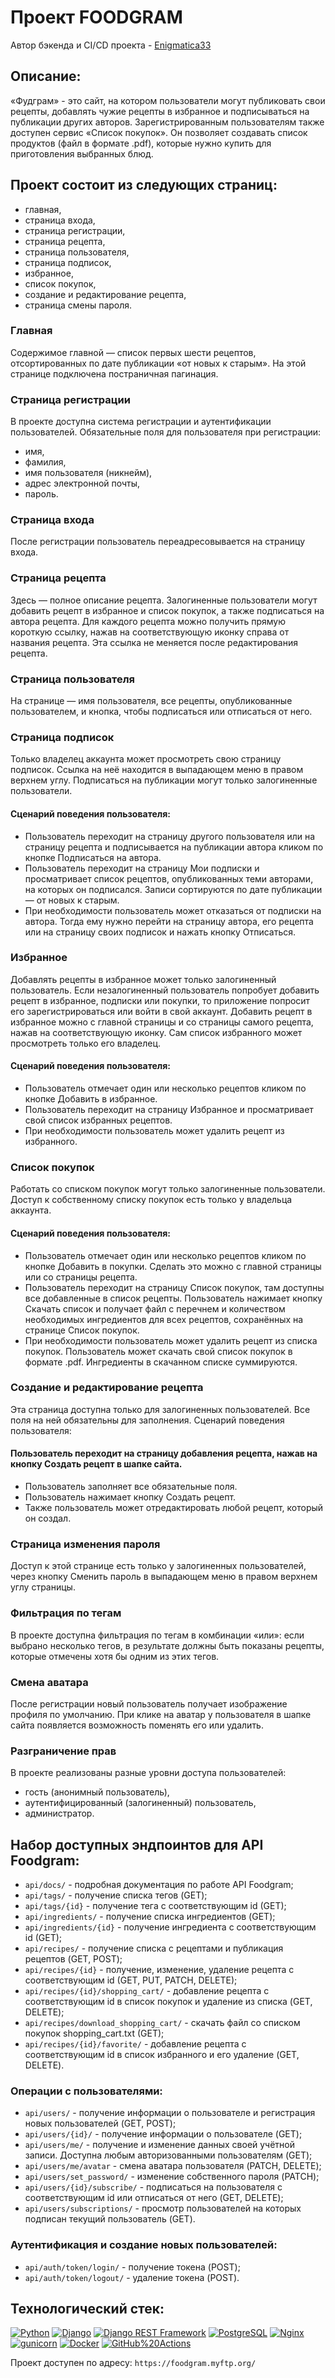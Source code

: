# Проект FOODGRAM
Автор бэкенда и CI/CD проекта - [Enigmatica33](https://github.com/Enigmatica33)
## Описание: 
«Фудграм» - это сайт, на котором пользователи могут публиковать свои рецепты, добавлять чужие рецепты в избранное и подписываться на публикации других авторов. Зарегистрированным пользователям также доступен сервис «Список покупок». Он позволяет создавать список продуктов (файл в формате .pdf), которые нужно купить для приготовления выбранных блюд.

## Проект состоит из следующих страниц: 
* главная,
* страница входа,
* страница регистрации,
* страница рецепта,
* страница пользователя,
* страница подписок,
* избранное,
* список покупок,
* создание и редактирование рецепта,
* страница смены пароля.

### Главная 
Содержимое главной — список первых шести рецептов, отсортированных по дате публикации «от новых к старым». На этой странице подключена постраничная пагинация.

### Страница регистрации
В проекте доступна система регистрации и аутентификации пользователей. Обязательные поля для пользователя при регистрации:
* имя,
* фамилия,
* имя пользователя (никнейм),
* адрес электронной почты,
* пароль.

### Страница входа
После регистрации пользователь переадресовывается на страницу входа.

### Страница рецепта
Здесь — полное описание рецепта. Залогиненные пользователи могут добавить рецепт в избранное и список покупок, а также подписаться на автора рецепта. Для каждого рецепта можно получить прямую короткую ссылку, нажав на соответствующую иконку справа от названия рецепта. Эта ссылка не меняется после редактирования рецепта.

### Страница пользователя
На странице — имя пользователя, все рецепты, опубликованные пользователем, и кнопка, чтобы подписаться или отписаться от него.

### Страница подписок
Только владелец аккаунта может просмотреть свою страницу подписок. Ссылка на неё находится в выпадающем меню в правом верхнем углу. Подписаться на публикации могут только залогиненные пользователи.
#### Сценарий поведения пользователя:
* Пользователь переходит на страницу другого пользователя или на страницу рецепта и подписывается на публикации автора кликом по кнопке Подписаться на автора.
* Пользователь переходит на страницу Мои подписки и просматривает список рецептов, опубликованных теми авторами, на которых он подписался. Записи сортируются по дате публикации — от новых к старым.
* При необходимости пользователь может отказаться от подписки на автора. Тогда ему нужно перейти на страницу автора, его рецепта или на страницу своих подписок и нажать кнопку Отписаться.

### Избранное
Добавлять рецепты в избранное может только залогиненный пользователь. Если незалогиненный пользователь попробует добавить рецепт в избранное, подписки или покупки, то приложение попросит его зарегистрироваться или войти в свой аккаунт. Добавить рецепт в избранное можно с главной страницы и со страницы самого рецепта, нажав на соответствующую иконку.
Сам список избранного может просмотреть только его владелец.
#### Сценарий поведения пользователя:
* Пользователь отмечает один или несколько рецептов кликом по кнопке Добавить в избранное.
* Пользователь переходит на страницу Избранное и просматривает свой список избранных рецептов.
* При необходимости пользователь может удалить рецепт из избранного.

### Список покупок
Работать со списком покупок могут только залогиненные пользователи. Доступ к собственному списку покупок есть только у владельца аккаунта.
#### Сценарий поведения пользователя:
* Пользователь отмечает один или несколько рецептов кликом по кнопке Добавить в покупки. Сделать это можно с главной страницы или со страницы рецепта.
* Пользователь переходит на страницу Список покупок, там доступны все добавленные в список рецепты. Пользователь нажимает кнопку Скачать список и получает файл с перечнем и количеством необходимых ингредиентов для всех рецептов, сохранённых на странице Список покупок.
* При необходимости пользователь может удалить рецепт из списка покупок.
Пользователь может скачать свой список покупок в формате .pdf. Ингредиенты в скачанном списке суммируются.

### Создание и редактирование рецепта
Эта страница доступна только для залогиненных пользователей. Все поля на ней обязательны для заполнения. 
Сценарий поведения пользователя:
#### Пользователь переходит на страницу добавления рецепта, нажав на кнопку Создать рецепт в шапке сайта.
* Пользователь заполняет все обязательные поля.
* Пользователь нажимает кнопку Создать рецепт.
* Также пользователь может отредактировать любой рецепт, который он создал.

### Страница изменения пароля
Доступ к этой странице есть только у залогиненных пользователей, через кнопку Сменить пароль в выпадающем меню в правом верхнем углу страницы.

### Фильтрация по тегам
В проекте доступна фильтрация по тегам в комбинации «или»: если выбрано несколько тегов, в результате должны быть показаны рецепты, которые отмечены хотя бы одним из этих тегов. 

### Смена аватара
После регистрации новый пользователь получает изображение профиля по умолчанию. При клике на аватар у пользователя в шапке сайта появляется возможность поменять его или удалить.

### Разграничение прав
В проекте реализованы разные уровни доступа пользователей:
* гость (анонимный пользователь),
* аутентифицированный (залогиненный) пользователь,
* администратор.

## Набор доступных эндпоинтов для API Foodgram:
- ```api/docs/``` - подробная документация по работе API Foodgram;
- ```api/tags/``` - получение списка тегов (GET);
- ```api/tags/{id}``` - получение тега с соответствующим id (GET);
- ```api/ingredients/``` - получение списка ингредиентов (GET);
- ```api/ingredients/{id}``` - получение ингредиента с соответствующим id (GET);
- ```api/recipes/``` - получение списка с рецептами и публикация рецептов
     (GET, POST);
- ```api/recipes/{id}``` - получение, изменение, удаление рецепта с
     соответствующим id (GET, PUT, PATCH, DELETE);
- ```api/recipes/{id}/shopping_cart/``` - добавление рецепта с соответствующим
     id в список покупок и удаление из списка (GET, DELETE);
- ```api/recipes/download_shopping_cart/``` - скачать файл со списком покупок
     shopping_cart.txt (GET);
- ```api/recipes/{id}/favorite/``` - добавление рецепта с соответствующим id в
     список избранного и его удаление (GET, DELETE).


### Операции с пользователями:
- ```api/users/``` - получение информации о пользователе и регистрация новых
     пользователей (GET, POST);
- ```api/users/{id}/``` - получение информации о пользователе (GET);
- ```api/users/me/``` - получение и изменение данных своей учётной записи.
     Доступна любым авторизованными пользователям (GET);
- ```api/users/me/avatar``` - смена аватара пользователя (PATCH, DELETE);
- ```api/users/set_password/``` - изменение собственного пароля (PATCH);
- ```api/users/{id}/subscribe/``` - подписаться на пользователя с
     соответствующим id или отписаться от него (GET, DELETE);
- ```api/users/subscriptions/``` - просмотр пользователей на которых
     подписан текущий пользователь (GET).

### Аутентификация и создание новых пользователей:
- ```api/auth/token/login/``` - получение токена (POST);
- ```api/auth/token/logout/``` - удаление токена (POST).

## Технологический стек:
[![Python](https://img.shields.io/badge/-Python-464646?style=flat&logo=Python&logoColor=56C0C0&color=008080)](https://www.python.org/)
[![Django](https://img.shields.io/badge/-Django-464646?style=flat&logo=Django&logoColor=56C0C0&color=008080)](https://www.djangoproject.com/)
[![Django REST Framework](https://img.shields.io/badge/-Django%20REST%20Framework-464646?style=flat&logo=Django%20REST%20Framework&logoColor=56C0C0&color=008080)](https://www.django-rest-framework.org/)
[![PostgreSQL](https://img.shields.io/badge/-PostgreSQL-464646?style=flat&logo=PostgreSQL&logoColor=56C0C0&color=008080)](https://www.postgresql.org/)
[![Nginx](https://img.shields.io/badge/-NGINX-464646?style=flat&logo=NGINX&logoColor=56C0C0&color=008080)](https://nginx.org/ru/)
[![gunicorn](https://img.shields.io/badge/-gunicorn-464646?style=flat&logo=gunicorn&logoColor=56C0C0&color=008080)](https://gunicorn.org/)
[![Docker](https://img.shields.io/badge/-Docker-464646?style=flat&logo=Docker&logoColor=56C0C0&color=008080)](https://www.docker.com/)
[![GitHub%20Actions](https://img.shields.io/badge/-GitHub%20Actions-464646?style=flat&logo=GitHub%20actions&logoColor=56C0C0&color=008080)](https://github.com/features/actions)

Проект доступен по адресу:
```https://foodgram.myftp.org/```